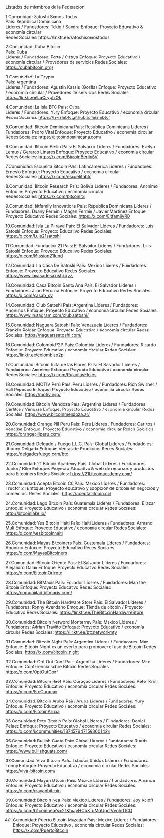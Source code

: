 Listados de miembros de la Federacion



1.Comunidad: Satoshi Somos Todos  
País: República Dominicana  
Líderes / Fundadores: Tokio / Sandra 
Enfoque: Proyecto Educativo & economía circular  
Redes Sociales: https://linktr.ee/satoshisomostodos

2.Comunidad: Cuba Bitcoin  
País: Cuba  
Líderes / Fundadores: Forte / Catrya
Enfoque: Proyecto Educativo / economía circular / Provedores de servicios 
Redes Sociales: https://cubabitcoin.org/

3.Comunidad: La Crypta  
País: Argentina  
Líderes / Fundadores: Agustin Kassis (Gorilla)
Enfoque: Proyecto Educativo / economía circular / Provedores de servicios 
Redes Sociales: https://linktr.ee/LaCryptaOk

4.Comunidad: La Isla BTC 
País: Cuba  
Líderes / Fundadores: Yury
Enfoque: Proyecto Educativo / economía circular 
Redes Sociales: https://la-islabtc.github.io/laislabtc/

5.Comunidad: Bitcoin Dominicana
País: Republica Dominicana
Líderes / Fundadores: Pedro Vital
Enfoque: Proyecto Educativo / economía circular 
Redes Sociales: https://bitcoindominicana.com/

6.Comunidad: Bitcoin Berlin
País: El Salvador
Líderes / Fundadores: Evelyn Lemus / Gerardo Linares
Enfoque: Proyecto Educativo / economía circular  
Redes Sociales: https://x.com/BitcoinBerlinSV

7.Comunidad: Escuelita Bitcoin 
País: Latinoamerica
Líderes / Fundadores: Ernesto 
Enfoque: Proyecto Educativo / economía circular  
Redes Sociales: https://x.com/escuelitabtc

8.Comunidad: Bitcoin Research 
País: Bolivia
Líderes / Fundadores: Anonimo 
Enfoque: Proyecto Educativo / economía circular  
Redes Sociales: https://x.com/bitcoinr3

9.Comunidad: bitfamily Innovations
País: Republica Dominicana
Líderes / Fundadores: Duany Fermin / Magen Fermin / Javier Martinez 
Enfoque: Proyecto Educativo
Redes Sociales: https://x.com/BitfamilyRD

10.Comunidad: Isla La Pirraya
País: El Salvador
Líderes / Fundadores: Luis Satoshi 
Enfoque: Proyecto Educativo
Redes Sociales: https://x.com/Luis21satoshi

11.Comunidad: Fundacion 21
País: El Salvador
Líderes / Fundadores: Luis Satoshi 
Enfoque: Proyecto Educativo
Redes Sociales: https://x.com/Mission21fund

12.Comunidad: La Casa De Satoshi
País: Mexico
Líderes / Fundadores: 
Enfoque: Proyecto Educativo
Redes Sociales: https://www.lacasadesatoshi.xyz/

13.Comunidad: Casa Bitcoin Santa Ana
País: El Salvador
Líderes / Fundadores: Juan Perucca
Enfoque: Proyecto Educativo
Redes Sociales: https://x.com/casab_sv

14.Comunidad: Club Satoshi
País: Argentina
Líderes / Fundadores: Anonimos
Enfoque: Proyecto Educativo / economía circular
Redes Sociales: https://www.instagram.com/club.satoshi/

15.Comunidad: Naguara Satoshi
País: Venezuela
Líderes / Fundadores: Franklin Roldan
Enfoque: Proyecto Educativo / economía circular
Redes Sociales: https://naguarasatoshi.com/

16.Comunidad: ColombiaP2P
País: Colombia
Líderes / Fundadores: Ricardo
Enfoque: Proyecto Educativo / economía circular
Redes Sociales: https://linktr.ee/colombiap2p

17.Comunidad: Bitcoin Ruta de las Flores
País: El Salvador
Líderes / Fundadores: Anonimo
Enfoque: Proyecto Educativo / economía circular
Redes Sociales: https://x.com/RutadlasFlores

18.Comunidad: MOTIV Perú
País: Peru
Líderes / Fundadores: Rich Swisher / Vali  Popescu
Enfoque: Proyecto Educativo / economía circular
Redes Sociales: https://motiv.ngo/

19.Comunidad: Bitcoin Mendoza
País: Argentina
Líderes / Fundadores: Carlitos / Vanessa
Enfoque: Proyecto Educativo / economía circular
Redes Sociales: https://www.bitcoinmendoza.ar/

20.Comunidad: Orange Pill Peru
País: Peru
Líderes / Fundadores: Carlitos / Vanessa
Enfoque: Proyecto Educativo / economía circular
Redes Sociales: https://orangepillperu.com/

21.Comunidad: Delgado's Fuego L.L.C.
País: Global
Líderes / Fundadores: Jhonny Delgado
Enfoque: Ventas de Productos
Redes Sociales: https://delgadosfuego.com/btc

22.Comunidad: 21 Bitcoin Academy 
País: Global
Líderes / Fundadores:  Junior / Kike 
Enfoque: Proyecto Educativo & web de recursos y productos para Bitcoiners
Redes Sociales: https://21bitcoinacademy.com/

23.Comunidad: Acepta Bitcoin C0
País: Mexico
Líderes / Fundadores: Tructor 21
Enfoque: Proyecto educativo y adopción de bitcoin en negocios y comercios.
Redes Sociales: https://aceptabitcoin.co/

24.Comunidad: Lago Bitcoin
País: Guatemala
Líderes / Fundadores: Eliazar
Enfoque: Proyecto Educativo / economía circular
Redes Sociales: http://bitcoinlake.io/

25.Comunidad: Yes Bitcoin Haiti
País: Haiti 
Líderes / Fundadores: Armand Muli
Enfoque: Proyecto Educativo / economía circular
Redes Sociales: https://x.com/yesbitcoinhaiti

26.Comunidad: Mayas Bitcoiners
País: Guatemala 
Líderes / Fundadores: Anonimo
Enfoque: Proyecto Educativo 
Redes Sociales: https://x.com/MayasBitcoiners

27.Comunidad: Bitcoin Oriente
País: El Salvador 
Líderes / Fundadores: Alejandro Galan
Enfoque: Proyecto Educativo 
Redes Sociales: https://x.com/BitcoinOriente

28.Comunidad: BitMaxis
País: Ecuador
Líderes / Fundadores: Man the Bitcoin
Enfoque: Proyecto Educativo 
Redes Sociales: https://comunidad.bitmaxis.com/

29.Comunidad: The Bitcoin Hardware Store
País: El Salvador
Líderes / Fundadores: Ronny Avendano
Enfoque: Tienda de bitcoin / Proyecto Educativo 
Redes Sociales: https://linktr.ee/TheBitcoinHardwareStore

30.Comunidad: Bitcoin Netword Monterrey
País: Mexico
Líderes / Fundadores: Adrian Traviño
Enfoque: Proyecto Educativo / economía circular
Redes Sociales: https://linktr.ee/btcnetworkmty

31.Comunidad: Bitcoin Night
País: Argentina
Líderes / Fundadores: Max
Enfoque: Bitcoin Night es un evento para promover el uso de Bitcoin
Redes Sociales: https://x.com/bitcoin_night

32.Comunidad: Opt Out Conf
País: Argentina
Líderes / Fundadores: Max
Enfoque: Conferencia sobre Bitcoin
Redes Sociales: https://x.com/OptOutConf

33.Comunidad: Bitcoin Reef
País: Curaçao
Líderes / Fundadores: Peter Kroll
Enfoque: Proyecto Educativo / economía circular
Redes Sociales: https://x.com/BtcCuracao

34.Comunidad: Bitcoin Aruba
País: Aruba
Líderes / Fundadores: Yury
Enfoque: Proyecto Educativo / economía circular
Redes Sociales: https://x.com/BitcoinAruba

35.Comunidad: Reto Bitcoin
País: Global
Líderes / Fundadores: Daniel Pelaez
Enfoque: Proyecto Educativo / economía circular
Redes Sociales: https://x.com/i/communities/1874579471568601424

36.Comunidad: Bullish Guate
País: Global
Líderes / Fundadores: Ruddy
Enfoque: Proyecto Educativo / economía circular
Redes Sociales: https://www.bullishguate.com/

37.Comunidad: Viva Bitcoin
País: Estados Unidos
Líderes / Fundadores: Tonny
Enfoque: Proyecto Educativo / economía circular
Redes Sociales: https://viva-bitcoin.com/

38.Comunidad: Mayan Bitcoin
País: Mexico
Líderes / Fundadores: Amanda
Enfoque: Proyecto Educativo / economía circular
Redes Sociales: https://x.com/mayanbitcoin

39.Comunidad: Bitcoin Nea
País: Mexico
Líderes / Fundadores: Joy Koloff 
Enfoque: Proyecto Educativo / economía circular
Redes Sociales: https://x.com/bitcoinnea?s=21&t=JyHCbXTuMqUpdtVvohrDCQ

40. Comunidad: Puerto Bitcoin Mazatlan
País: Mexico
Líderes / Fundadores:  
Enfoque: Proyecto Educativo / economía circular
Redes Sociales: https://x.com/PuertoBitcoin



